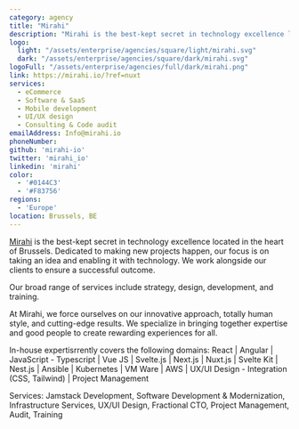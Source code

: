 ```yaml
---
category: agency
title: "Mirahi"
description: "Mirahi is the best-kept secret in technology excellence located in the heart of Brussels."
logo:
  light: "/assets/enterprise/agencies/square/light/mirahi.svg"
  dark: "/assets/enterprise/agencies/square/dark/mirahi.svg"
logoFull: "/assets/enterprise/agencies/full/dark/mirahi.png"
link: https://mirahi.io/?ref=nuxt
services:
  - eCommerce
  - Software & SaaS
  - Mobile development
  - UI/UX design
  - Consulting & Code audit
emailAddress: Info@mirahi.io
phoneNumber:
github: 'mirahi-io'
twitter: 'mirahi_io'
linkedin: 'mirahi'
color:
  - '#0144C3'
  - '#F83756'
regions:
  - 'Europe'
location: Brussels, BE
---
```


[Mirahi](https://mirahi.io/?ref=nuxt) is the best-kept secret in technology excellence located in the heart of Brussels. Dedicated to making new projects happen, our focus is on taking an idea and enabling it with technology. We work alongside our clients to ensure a successful outcome.

Our broad range of services include strategy, design, development, and training.

At Mirahi, we force ourselves on our innovative approach, totally human style, and cutting-edge results. We specialize in bringing together expertise and good people to create rewarding experiences for all.

In-house expertisrrently covers the following domains: React | Angular | JavaScript - Typescript | Vue JS | Svelte.js | Next.js | Nuxt.js | Svelte Kit | Nest.js | Ansible | Kubernetes | VM Ware | AWS | UX/UI Design - Integration (CSS, Tailwind) | Project Management


Services: Jamstack Development, Software Development & Modernization, Infrastructure Services, UX/UI Design, Fractional CTO, Project Management, Audit, Training
